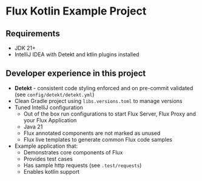 # Flux Kotlin Example Project

## Requirements 

- JDK 21+
- IntelliJ IDEA with Detekt and ktlin plugins installed


## Developer experience in this project

- **Detekt** - consistent code styling enforced and on pre-commit validated (see `config/detekt/detekt.yml`)
- Clean Gradle project using `libs.versions.toml` to manage versions
- Tuned IntelliJ configuration 
  - Out of the box run configurations to start Flux Server, Flux Proxy and your Flux Application
  - Java 21 
  - Flux annotated components are not marked as unused
  - Flux live templates to generate common Flux code samples 
- Example application that:
  - Demonstrates core components of Flux
  - Provides test cases
  - Has sample http requests (see `.test/requests`)
  - Enables kotlin support 